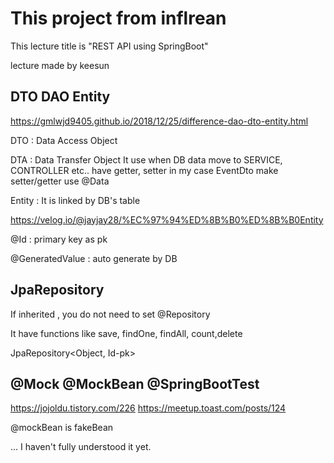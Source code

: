 # This project from inflrean

This lecture title is "REST API using SpringBoot"

lecture made by keesun


## DTO DAO Entity

https://gmlwjd9405.github.io/2018/12/25/difference-dao-dto-entity.html

DTO : Data Access Object

DTA : Data Transfer Object
      It use when DB data move to SERVICE, CONTROLLER etc..
        have getter, setter
      in my case EventDto make setter/getter use @Data
      
Entity : It is linked by DB's table

https://velog.io/@jayjay28/%EC%97%94%ED%8B%B0%ED%8B%B0Entity

@Id : primary key as pk

@GeneratedValue : auto generate by DB

## JpaRepository

If inherited , you do not need to set @Repository

It have functions like save, findOne, findAll, count,delete

JpaRepository<Object, Id-pk>

## @Mock @MockBean @SpringBootTest

https://jojoldu.tistory.com/226
https://meetup.toast.com/posts/124

@mockBean is fakeBean

... I haven't fully understood it yet. 

